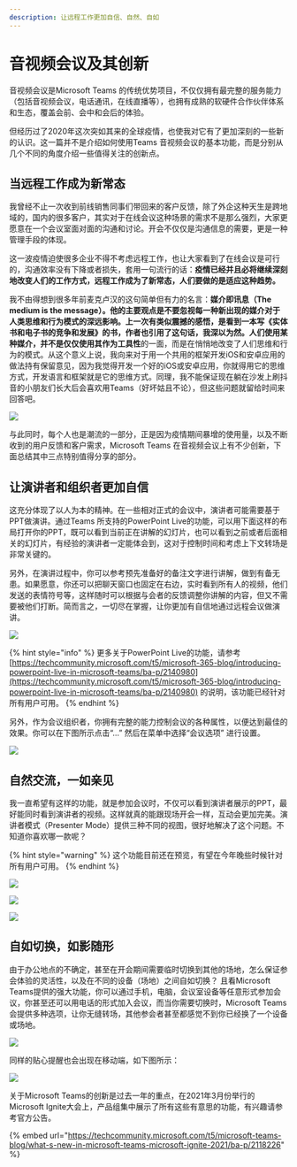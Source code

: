 ```yaml
---
description: 让远程工作更加自信、自然、自如
---
```


# 音视频会议及其创新

音视频会议是Microsoft Teams 的传统优势项目，不仅仅拥有最完整的服务能力（包括音视频会议，电话通讯，在线直播等），也拥有成熟的软硬件合作伙伴体系和生态，覆盖会前、会中和会后的体验。

但经历过了2020年这次突如其来的全球疫情，也使我对它有了更加深刻的一些新的认识。这一篇并不是介绍如何使用Teams 音视频会议的基本功能，而是分别从几个不同的角度介绍一些值得关注的创新点。

## 当远程工作成为新常态

我曾经不止一次收到前线销售同事们带回来的客户反馈，除了外企这种天生是跨地域的，国内的很多客户，其实对于在线会议这种场景的需求不是那么强烈，大家更愿意在一个会议室面对面的沟通和讨论。开会不仅仅是沟通信息的需要，更是一种管理手段的体现。

这一波疫情迫使很多企业不得不考虑远程工作，也让大家看到了在线会议是可行的，沟通效率没有下降或者损失，套用一句流行的话：**疫情已经并且必将继续深刻地改变人们的工作方式，远程工作成为了新常态，人们要做的是适应这种趋势。**

我不由得想到很多年前麦克卢汉的这句简单但有力的名言：**媒介即讯息（The medium is the message）。**他的主要观点是不要忽视每一种新出现的媒介对于人类思维和行为模式的深远影响。上一次有类似震撼的感悟，是看到一本写《实体书和电子书的竞争和发展》的书，作者也引用了这句话，我深以为然。人们使用某种媒介，并不是仅仅使用其作为**工具性**的一面，而是在悄悄地改变了人们思维和行为的模式。从这个意义上说，我向来对于用一个共用的框架开发iOS和安卓应用的做法持有保留意见，因为我觉得开发一个好的iOS或安卓应用，你就得用它的思维方式，开发语言和框架就是它的思维方式。同理，我不能保证现在躺在沙发上刷抖音的小朋友们长大后会喜欢用Teams（好坏姑且不论），但这些问题就留给时间来回答吧。

![](../.gitbook/assets/tu-pian-%20%2855%29.png)

与此同时，每个人也是潮流的一部分，正是因为疫情期间暴增的使用量，以及不断收到的用户反馈和客户需求，Microsoft Teams 在音视频会议上有不少创新，下面总结其中三点特别值得分享的部分。

## 让演讲者和组织者更加自信

这充分体现了以人为本的精神。在一些相对正式的会议中，演讲者可能需要基于PPT做演讲。通过Teams 所支持的PowerPoint Live的功能，可以用下面这样的布局打开你的PPT，既可以看到当前正在讲解的幻灯片，也可以看到之前或者后面相关的幻灯片，有经验的演讲者一定能体会到，这对于控制时间和考虑上下文转场是非常关键的。

另外，在演讲过程中，你可以参考预先准备好的备注文字进行讲解，做到有备无患。如果愿意，你还可以把聊天窗口也固定在右边，实时看到所有人的视频，他们发送的表情符号等，这样随时可以根据与会者的反馈调整你讲解的内容，但又不需要被他们打断。简而言之，一切尽在掌握，让你更加有自信地通过远程会议做演讲。 

![](../.gitbook/assets/tu-pian-%20%2894%29.png)

{% hint style="info" %}
更多关于PowerPoint Live的功能，请参考 [https://techcommunity.microsoft.com/t5/microsoft-365-blog/introducing-powerpoint-live-in-microsoft-teams/ba-p/2140980](https://techcommunity.microsoft.com/t5/microsoft-365-blog/introducing-powerpoint-live-in-microsoft-teams/ba-p/2140980) 的说明，该功能已经针对所有用户可用。
{% endhint %}

另外，作为会议组织者，你拥有完整的能力控制会议的各种属性，以便达到最佳的效果。你可以在下图所示点击“...” 然后在菜单中选择“会议选项” 进行设置。

![](../.gitbook/assets/tu-pian-%20%2874%29.png)

## 自然交流，一如亲见

我一直希望有这样的功能，就是参加会议时，不仅可以看到演讲者展示的PPT，最好能同时看到演讲者的视频。这样就真的能跟现场开会一样，互动会更加完美。演讲者模式（Presenter Mode）提供三种不同的视图，很好地解决了这个问题。不知道你喜欢哪一款呢？

{% hint style="warning" %}
这个功能目前还在预览，有望在今年晚些时候针对所有用户可用。
{% endhint %}

![](../.gitbook/assets/tu-pian-%20%2869%29.png)

![](../.gitbook/assets/tu-pian-%20%2892%29.png)

![](../.gitbook/assets/tu-pian-%20%2871%29.png)

## 自如切换，如影随形

由于办公地点的不确定，甚至在开会期间需要临时切换到其他的场地，怎么保证参会体验的灵活性，以及在不同的设备（场地）之间自如切换？ 且看Microsoft Teams提供的强大功能，你可以通过手机，电脑，会议室设备等任意形式参加会议，你甚至还可以用电话的形式加入会议，而当你需要切换时，Microsoft Teams会提供多种选项，让你无缝转场，其他参会者甚至都感觉不到你已经换了一个设备或场地。

![](../.gitbook/assets/tu-pian-%20%2860%29.png)

同样的贴心提醒也会出现在移动端，如下图所示：

![](../.gitbook/assets/tu-pian-%20%2897%29.png)



关于Microsoft Teams的创新是过去一年的重点，在2021年3月份举行的Microsoft Ignite大会上，产品组集中展示了所有这些有意思的功能，有兴趣请参考官方公告。

{% embed url="https://techcommunity.microsoft.com/t5/microsoft-teams-blog/what-s-new-in-microsoft-teams-microsoft-ignite-2021/ba-p/2118226" %}

